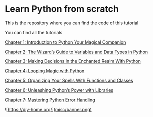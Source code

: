 # Learn Python from scratch
This is the repository where you can find the code of this tutorial

You can find all the tutorials

[Chapter 1: Introduction to Python Your Magical Companion](https://diy-home.org/2023/07/04/introduction-to-python-your-magical-companion/)

[Chapter 2: The Wizard’s Guide to Variables and Data Types in Python](https://diy-home.org/2023/07/11/the-wizards-guide-to-variables-and-data-types-in-python/)

[Chapter 3: Making Decisions in the Enchanted Realm With Python](https://diy-home.org/2023/07/18/making-decisions-in-the-enchanted-realm-with-python/)

[Chapter 4: Looping Magic with Python](https://diy-home.org/2023/07/25/looping-magic-with-python/)

[Chapter 5: Organizing Your Spells With Functions and Classes](https://diy-home.org/2023/08/01/organizing-your-spells-with-functions-and-classes/)

[Chapter 6: Unleashing Python’s Power with Libraries](https://diy-home.org/2023/08/07/unleashing-pythons-power-with-libraries/)

[Chapter 7: Mastering Python Error Handling](https://diy-home.org/2023/08/15/mastering-python-error-handling/)

![https://diy-home.org/](misc/banner.png)
